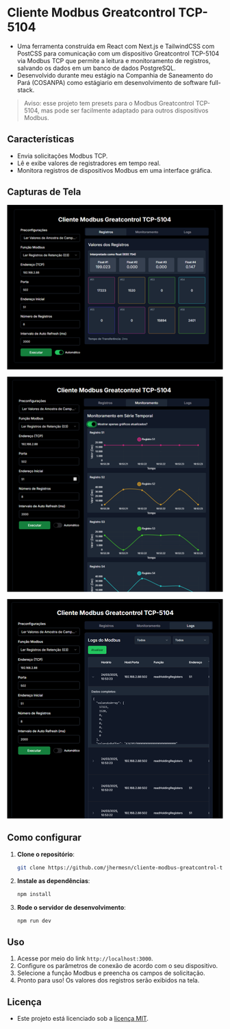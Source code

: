 # Cliente Modbus Greatcontrol TCP-5104
- Uma ferramenta construída em React com Next.js e TailwindCSS com PostCSS para comunicação com um dispositivo Greatcontrol TCP-5104 via Modbus TCP que permite a leitura e monitoramento de registros, salvando os dados em um banco de dados PostgreSQL.
- Desenvolvido durante meu estágio na Companhia de Saneamento do Pará (COSANPA) como estágiario em desenvolvimento de software full-stack.
> Aviso: esse projeto tem presets para o Modbus Greatcontrol TCP-5104, mas pode ser facilmente adaptado para outros dispositivos Modbus.

## Características
- Envia solicitações Modbus TCP.
- Lê e exibe valores de registradores em tempo real.
- Monitora registros de dispositivos Modbus em uma interface gráfica.

## Capturas de Tela
![Registros](repo-material/registros.png)

![Monitoramento](repo-material/monitoramento.png)

![Logs](repo-material/logs.png)

## Como configurar
1. **Clone o repositório**:
   ```bash
   git clone https://github.com/jhermesn/cliente-modbus-greatcontrol-tcp-5104.git
   ```
2. **Instale as dependências**:
   ```bash
   npm install
   ```
3. **Rode o servidor de desenvolvimento**:
   ```bash
   npm run dev
   ```

## Uso
1. Acesse por meio do link `http://localhost:3000`.
2. Configure os parâmetros de conexão de acordo com o seu dispositivo.
3. Selecione a função Modbus e preencha os campos de solicitação.
4. Pronto para uso! Os valores dos registros serão exibidos na tela.

## Licença
- Este projeto está licenciado sob a [licença MIT](LICENSE).